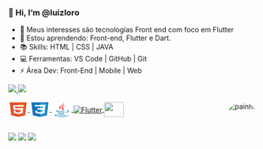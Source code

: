 ### 👋 Hi, I’m @luizloro
- 👀 Meus interesses são tecnologias Front end com foco em Flutter
- 🌱 Estou aprendendo: Front-end, Flutter e Dart.
- 📚 Skills: HTML | CSS | JAVA
- 💻 Ferramentas: VS Code | GitHub | Git
- ⚡ Área Dev: Front-End | Mobile | Web

<!--
luizloro/luizloro is a ✨ special ✨ repository because its `README.md` (this file) appears on your GitHub profile.
You can click the Preview link to take a look at your changes.
-->

<!-- Design do perfil copiado de Jeferson Lima -->

<span>
    <a href="https://github.com/luizloro">
    <img height="150em" src="https://github-readme-stats.vercel.app/api?username=luizloro&count_private=true&show_icons=true&theme=chartreuse-dark&hide=prs,contribs"/>
    <img height="150em" src="https://github-readme-stats.vercel.app/api/top-langs/?username=luizloro&layout=compact&langs_count=7&theme=chartreuse-dark"/>
</span>

<!-- Sessão de atributos -->

<div style="display: inline_block"><br>
    <img align="center" alt="HTML" height="30" width="40" src="https://raw.githubusercontent.com/devicons/devicon/master/icons/html5/html5-original.svg">
    <img align="center" alt="CSS" height="30" width="40" src="https://raw.githubusercontent.com/devicons/devicon/master/icons/css3/css3-original.svg">
    <img align="center" alt="JAVA" height="30" width="40" src="https://raw.githubusercontent.com/devicons/devicon/master/icons/java/java-original.svg">
    <img align="center" alt="Flutter" height="30" width="40" src="https://cdn.jsdelivr.net/gh/devicons/devicon/icons/flutter/flutter-original.svg">
    <img align="center"  height="30" width="40" src="https://cdn.jsdelivr.net/gh/devicons/devicon/icons/dart/dart-original.svg">
    <img align="right" alt="painho" height="150" style="border-radius:400px;" src="https://i.imgur.com/787UUp5.png">
</div>

<!-- Linha -->

##

<!-- Sessão social -->

<div>
    <a href="https://www.instagram.com/luiz_galvao85/" target="_blank"><img align="center" src="https://img.shields.io/badge/-Instagram-%23E4405F?style=for-the-badge&logo=instagram&logoColor=white" target="_blank"></a>
    <a href = "mailto:jefersonjlso@gmail.com"><img align="center" src="https://img.shields.io/badge/-Gmail-%23F00?style=for-the-badge&logo=gmail&logoColor=white" target="_blank"></a>
    <a href="https://www.linkedin.com/in/luiz-eduardo-4a8248116/" target="_blank"><img align="center" src="https://img.shields.io/badge/-LinkedIn-%230077B5?style=for-the-badge&logo=linkedin&logoColor=white" target="_blank"></a>
</div>
